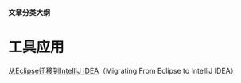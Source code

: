 **文章分类大纲**

# 工具应用

[从Eclipse迁移到IntelliJ IDEA](migrating-from-eclipse-to-intellij-idea\migrating-from-eclipse-to-intellij-idea.md)（Migrating From Eclipse to IntelliJ IDEA）